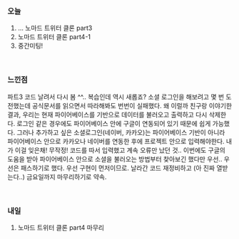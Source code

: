 <h3>오늘</h3>

1. ... 노마드 트위터 클론 part3 
2. 노마드 트위터 클론 part4-1
3. 중간미팅!

<br/>

<h3>느낀점</h3>

파트3 코드 날려서 다시 봄 ^^.. 복습인데 역시 새롭죠? 소셜 로그인을 해보려고 몇 번 도전했는데 공식문서를 읽으면서 따라해봐도 번번이 실패했다. 왜 이럴까 친구랑 이야기한 결과, 
우리는 현재 파이어베이스를 기반으로 데이터를 불러오고 출력하고 다시 삭제한다. 로그인 같은 경우에도 파이어베이스 안에 구글이 연동되어 있기 때문에 쉽게 가능했다. 
그러나 추가하고 싶은 소셜로그인(네이버, 카카오)는 파이어베이스 기반이 아니라 파이어베이스 안으로 카카오나 네이버를 연동한 후에 프로젝트 안으로 입력해야한다. 내가 이걸 잊은채! 무작정! 코드를 따서 입력했고 
계속 오류만 났던 것.. 이번에도 구글의 도움을 받아 파이어베이스 안으로 소셜을 불러오는 방법부터 찾아보긴 했다만 우선.. 우선은 패스하기로 했다. 우선 구현이 먼저이므로. 
날라간 코드 재정비하고 (아 진짜 열받는다..) 금요일까지 마무리하기로 약속. 

<br/>

<h3>내일</h3>

1. 노마드 트위터 클론 part4 마무리
